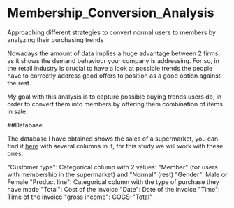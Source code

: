 # Membership_Conversion_Analysis
Approaching different strategies to convert normal users to members by analyzing their purchasing trends


Nowadays the amount of data implies a huge advantage between 2 firms, as it shows the demand behaviour your company is addressing. For so, in the retail industry is crucial to have a look at possible trends the people have to correctly address good offers to position as a good option against the rest.

My goal with this analysis is to capture possible buying trends users do, in order to convert them into members by offering them combination of items in sale.

##Database 

The database I have obtained shows the sales of a supermarket, you can find it [here]("https://www.kaggle.com/datasets/aungpyaeap/supermarket-sales") with several columns in it, for this study we will work with these ones:

"Customer type": Categorical column with 2 values: "Member" (for users with membership in the supermarket) and "Normal" (rest)
"Gender": Male or Female
"Product line": Categorical column with the type of purchase they have made 
"Total": Cost of the invoice
"Date": Date of the invoice
"Time": Time of the invoice
"gross income": COGS-"Total"


